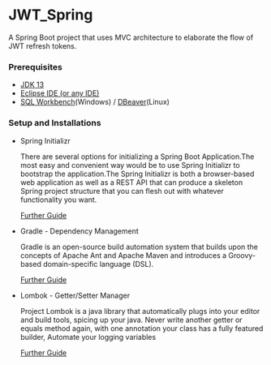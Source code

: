 # JWT_Spring

  A Spring Boot project that uses MVC architecture to elaborate the flow of JWT refresh tokens.

### Prerequisites

* [JDK 13](https://www.oracle.com/java/technologies/javase-jdk13-downloads.html)
* [Eclipse IDE (or any IDE)](https://www.eclipse.org/downloads/)
* [SQL Workbench](https://www.mysql.com/products/workbench/)(Windows) / [DBeaver](https://dbeaver.io/download/)(Linux)

### Setup and Installations

* Spring Initializr

  There are several options for initializing a Spring Boot Application.The most easy and convenient way would be to use Spring
  Initializr to bootstrap the application.The Spring Initializr is both a browser-based web application as well as a REST API that 
  can produce a skeleton Spring project structure that you can flesh out with whatever functionality you want.

  [Further Guide](https://freecontent.manning.com/getting-started-with-spring-using-spring-initializr/)

* Gradle - Dependency Management

  Gradle is an open-source build automation system that builds upon the concepts of Apache Ant and Apache Maven and introduces a 
  Groovy-based domain-specific language (DSL).

  [Further Guide](https://gradle.org/)
  
* Lombok - Getter/Setter Manager
  
   Project Lombok is a java library that automatically plugs into your editor and build tools, spicing up your java.
   Never write another getter or equals method again, with one annotation your class has a fully featured builder, Automate your
   logging variables

  [Further Guide](https://dzone.com/articles/project-lombok-boilerplate-code-reducer)
  


